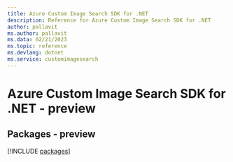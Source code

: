 ```yaml
---
title: Azure Custom Image Search SDK for .NET
description: Reference for Azure Custom Image Search SDK for .NET
author: pallavit
ms.author: pallavit
ms.data: 02/21/2023
ms.topic: reference
ms.devlang: dotnet
ms.service: customimagesearch
---
```

# Azure Custom Image Search SDK for .NET - preview
## Packages - preview
[!INCLUDE [packages](custom-image-search-index.md)]